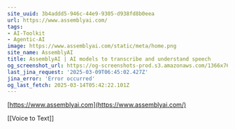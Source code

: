 ```yaml
---
site_uuid: 3b4addd5-946c-44e9-9305-d938fd8b0eea
url: https://www.assemblyai.com/
tags:
- AI-Toolkit
- Agentic-AI
image: https://www.assemblyai.com/static/meta/home.png
site_name: AssemblyAI
title: AssemblyAI | AI models to transcribe and understand speech
og_screenshot_url: https://og-screenshots-prod.s3.amazonaws.com/1366x768/80/false/ac303e13b2836f26b643b87ccac1b193851d34339cec90f47833dd7920090d0d.jpeg
last_jina_request: '2025-03-09T06:45:02.427Z'
jina_error: 'Error occurred'
og_last_fetch: 2025-03-14T05:42:22.101Z
---
```


[https://www.assemblyai.com](https://www.assemblyai.com/)

[[Voice to Text]]
